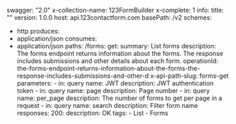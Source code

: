 swagger: "2.0"
x-collection-name: 123FormBuilder
x-complete: 1
info:
  title: ""
  version: 1.0.0
host: api.123contactform.com
basePath: /v2
schemes:
- http
produces:
- application/json
consumes:
- application/json
paths:
  /forms:
    get:
      summary: List forms
      description: The forms endpoint returns information about the forms. The response
        includes submissions and other details about each form.
      operationId: the-forms-endpoint-returns-information-about-the-forms-the-response-includes-submissions-and-other-d
      x-api-path-slug: forms-get
      parameters:
      - in: query
        name: JWT
        description: JWT authentication token
      - in: query
        name: page
        description: Page number
      - in: query
        name: per_page
        description: The number of forms to get per page in a request
      - in: query
        name: search
        description: Filter form name
      responses:
        200:
          description: OK
      tags:
      - List
      - Forms